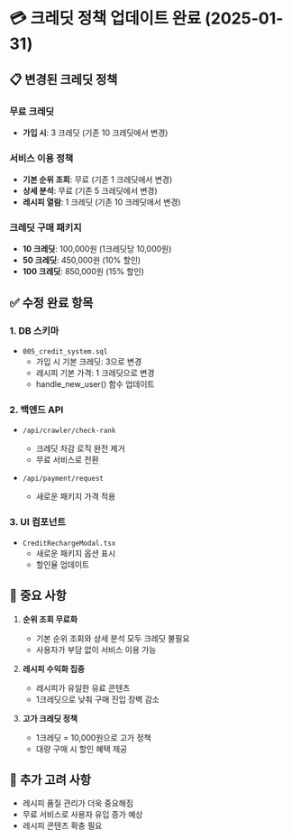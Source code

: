 # 💳 크레딧 정책 업데이트 완료 (2025-01-31)

## 📋 변경된 크레딧 정책

### 무료 크레딧
- **가입 시**: 3 크레딧 (기존 10 크레딧에서 변경)

### 서비스 이용 정책
- **기본 순위 조회**: 무료 (기존 1 크레딧에서 변경)
- **상세 분석**: 무료 (기존 5 크레딧에서 변경)
- **레시피 열람**: 1 크레딧 (기존 10 크레딧에서 변경)

### 크레딧 구매 패키지
- **10 크레딧**: 100,000원 (1크레딧당 10,000원)
- **50 크레딧**: 450,000원 (10% 할인)
- **100 크레딧**: 850,000원 (15% 할인)

## ✅ 수정 완료 항목

### 1. DB 스키마
- `005_credit_system.sql`
  - 가입 시 기본 크레딧: 3으로 변경
  - 레시피 기본 가격: 1 크레딧으로 변경
  - handle_new_user() 함수 업데이트

### 2. 백엔드 API
- `/api/crawler/check-rank`
  - 크레딧 차감 로직 완전 제거
  - 무료 서비스로 전환

- `/api/payment/request`
  - 새로운 패키지 가격 적용

### 3. UI 컴포넌트
- `CreditRechargeModal.tsx`
  - 새로운 패키지 옵션 표시
  - 할인율 업데이트

## 📌 중요 사항

1. **순위 조회 무료화**
   - 기본 순위 조회와 상세 분석 모두 크레딧 불필요
   - 사용자가 부담 없이 서비스 이용 가능

2. **레시피 수익화 집중**
   - 레시피가 유일한 유료 콘텐츠
   - 1크레딧으로 낮춰 구매 진입 장벽 감소

3. **고가 크레딧 정책**
   - 1크레딧 = 10,000원으로 고가 정책
   - 대량 구매 시 할인 혜택 제공

## 🔧 추가 고려 사항

- 레시피 품질 관리가 더욱 중요해짐
- 무료 서비스로 사용자 유입 증가 예상
- 레시피 콘텐츠 확충 필요